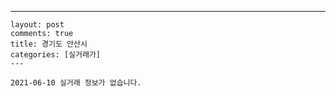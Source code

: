 ---
    layout: post
    comments: true
    title: 경기도 안산시
    categories: [실거래가]
    ---

    2021-06-10 실거래 정보가 없습니다.

    